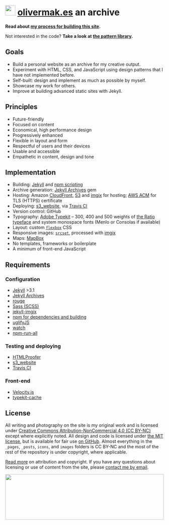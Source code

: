 # <a href="https://olivermak.es/"><img src="https://olivermak.es/icons/favicon32.svg" width="32" height="32"></a> <a href="https://olivermak.es/">olivermak.es</a> an archive

**Read about [my process for building this site](https://olivermak.es/2014/12/oliver-pattison/).**

Not interested in the code? **Take a look at [the pattern library](https://olivermak.es/patterns/).**

## Goals

- Build a personal website as an archive for my creative output.
- Experiment with HTML, CSS, and JavaScript using design patterns that I have not implemented before.
- Self-built: design and implement as much as possible by myself.
- Showcase my work for others.
- Improve at building advanced static sites with Jekyll.

## Principles

- Future-friendly
- Focused on content
- Economical, high performance design
- Progressively enhanced
- Flexible in layout and form
- Respectful of users and their devices
- Usable and accessible
- Empathetic in content, design and tone

## Implementation

- Building: [Jekyll](http://jekyllrb.com) and [npm scripting](https://docs.npmjs.com/cli/run-script)
- Archive generation: [Jekyll Archives](https://github.com/jekyll/jekyll-archives) gem
- Hosting: Amazon [CloudFront](https://aws.amazon.com/cloudfront/), [S3](https://aws.amazon.com/s3/) and [imgix](https://www.imgix.com) for hosting; [AWS ACM](https://aws.amazon.com/certificate-manager/) for TLS (HTTPS) certificate
- Deploying: [s3_website](https://github.com/laurilehmijoki/s3_website), via [Travis CI](https://travis-ci.org)
- Version control: GitHub
- Typography: [Adobe Typekit](https://typekit.com/colophons/hro5wuc) – 300, 400 and 500 weights of [the Ratio typeface](http://cargocollective.com/pstype/Ratio) and system monospace fonts (Menlo or Consolas if available)
- Layout: custom [`flexbox`](https://www.w3.org/TR/2016/CR-css-flexbox-1-20160301/) CSS
- Responsive images: [`srcset`](https://responsiveimages.org), processed with [imgix](https://www.imgix.com/)
- Maps: [MapBox](https://www.mapbox.com/)
- No templates, frameworks or boilerplate
- A minimum of front-end JavaScript

## Requirements

### Configuration

- [Jekyll](http://jekyllrb.com) >3.1
- [Jekyll Archives](https://github.com/jekyll/jekyll-archives)
- [rouge](https://github.com/jneen/rouge)
- [Sass (SCSS)](https://github.com/sass/sass)
- [jekyll-imgix](https://github.com/imgix/jekyll-imgix)
- [npm for dependencies and building](https://www.npmjs.com)
- [uglifyJS](https://github.com/mishoo/UglifyJS2)
- [watch](https://github.com/mikeal/watch)
- [npm-run-all](https://github.com/mysticatea/npm-run-all)

### Testing and deploying

- [HTMLProofer](https://github.com/gjtorikian/html-proofer)
- [s3_website](https://github.com/laurilehmijoki/s3_website)
- [Travis CI](https://travis-ci.org)

### Front-end

- [Velocity.js](http://julian.com/research/velocity/)
- [typekit-cache](https://github.com/morris/typekit-cache)

## License

All writing and photography on the site is my original work and is licensed under [Creative Commons Attribution-NonCommercial 4.0 (CC BY-NC)](http://creativecommons.org/licenses/by-nc/4.0/) except where explicitly noted. All design and code is licensed under [the MIT license](https://olivermak.es/license/#mit), but is available for fair use [on GitHub](https://github.com/opattison/olivermakes). Almost everything in the `_pages`, `_posts`, `icons`, and `images` folders is CC BY-NC and the most of the rest of the repository is under copyright, where applicable.

[Read more](https://olivermak.es/license/) on attribution and copyright. If you have any questions about licensing or use of content from the site, please [contact me by email](oliverpattison@gmail.com).

<a href="https://olivermak.es/"><img src="https://olivermak.es/icons/favicon144.svg" width="100%" height="144"></a>
